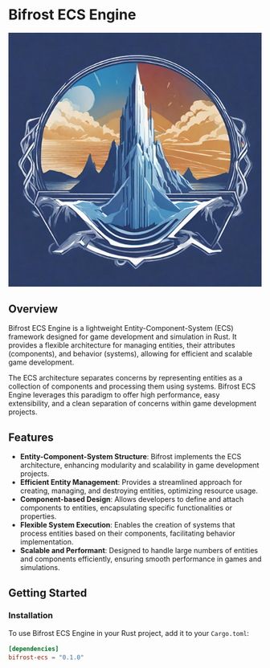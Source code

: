 # Bifrost ECS Engine

![Bifrost ECS Engine](logo.png)

## Overview

Bifrost ECS Engine is a lightweight Entity-Component-System (ECS) framework designed for game development and simulation in Rust. It provides a flexible architecture for managing entities, their attributes (components), and behavior (systems), allowing for efficient and scalable game development.

The ECS architecture separates concerns by representing entities as a collection of components and processing them using systems. Bifrost ECS Engine leverages this paradigm to offer high performance, easy extensibility, and a clean separation of concerns within game development projects.

## Features

- **Entity-Component-System Structure**: Bifrost implements the ECS architecture, enhancing modularity and scalability in game development projects.
- **Efficient Entity Management**: Provides a streamlined approach for creating, managing, and destroying entities, optimizing resource usage.
- **Component-based Design**: Allows developers to define and attach components to entities, encapsulating specific functionalities or properties.
- **Flexible System Execution**: Enables the creation of systems that process entities based on their components, facilitating behavior implementation.
- **Scalable and Performant**: Designed to handle large numbers of entities and components efficiently, ensuring smooth performance in games and simulations.

## Getting Started

### Installation

To use Bifrost ECS Engine in your Rust project, add it to your `Cargo.toml`:

```toml
[dependencies]
bifrost-ecs = "0.1.0"